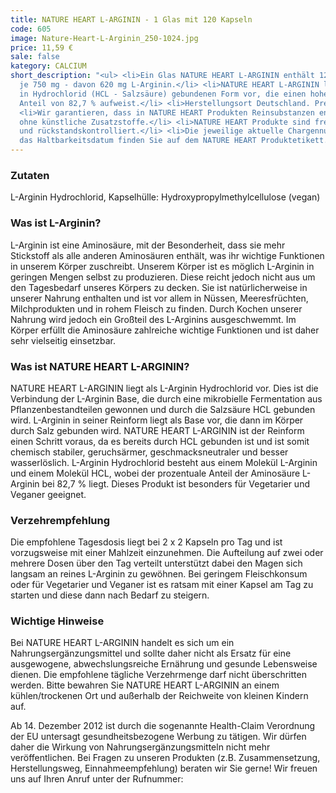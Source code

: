 ```yaml
---
title: NATURE HEART L-ARGININ - 1 Glas mit 120 Kapseln
code: 605
image: Nature-Heart-L-Arginin_250-1024.jpg
price: 11,59 €
sale: false
kategory: CALCIUM
short_description: "<ul> <li>Ein Glas NATURE HEART L-ARGININ enthält 120 Kapseln zu
  je 750 mg - davon 620 mg L-Arginin.</li> <li>NATURE HEART L-ARGININ liegt in der
  in Hydrochlorid (HCL - Salzsäure) gebundenen Form vor, die einen hohen L - Arginin
  Anteil von 82,7 % aufweist.</li> <li>Herstellungsort Deutschland. Premiumqualität!</li>
  <li>Wir garantieren, dass in NATURE HEART Produkten Reinsubstanzen enthalten sind
  ohne künstliche Zusatzstoffe.</li> <li>NATURE HEART Produkte sind frei von Magnesiumstearat
  und rückstandskontrolliert.</li> <li>Die jeweilige aktuelle Chargennummer sowie
  das Haltbarkeitsdatum finden Sie auf dem NATURE HEART Produktetikett.</li> </ul>"
---
```


<h3>Zutaten</h3>
<p>
  L-Arginin Hydrochlorid, Kapselhülle: Hydroxypropylmethylcellulose (vegan)
</p>

<h3>Was ist L-Arginin?</h3>
<p>
  L-Arginin ist eine Aminosäure, mit der Besonderheit, dass sie mehr Stickstoff als alle anderen Aminosäuren enthält, was ihr wichtige Funktionen in unserem Körper zuschreibt. Unserem Körper ist es möglich L-Arginin in geringen Mengen selbst zu produzieren. Diese reicht jedoch nicht aus um den Tagesbedarf unseres Körpers zu decken.
  Sie ist natürlicherweise in unserer Nahrung enthalten und ist vor allem in Nüssen, Meeresfrüchten, Milchprodukten und in rohem Fleisch zu finden. Durch Kochen unserer Nahrung wird jedoch ein Großteil des L-Arginins ausgeschwemmt.
  Im Körper erfüllt die Aminosäure zahlreiche wichtige Funktionen und ist daher sehr vielseitig einsetzbar.
</p>

<h3>Was ist NATURE HEART L-ARGININ?</h3>
<p>
  NATURE HEART L-ARGININ liegt als L-Arginin Hydrochlorid vor. Dies ist die Verbindung der L-Arginin Base, die durch eine mikrobielle Fermentation aus Pflanzenbestandteilen gewonnen und durch die Salzsäure HCL gebunden wird. L-Arginin in seiner Reinform liegt als Base vor, die dann im Körper durch Salz gebunden wird. NATURE HEART L-ARGININ ist der Reinform einen Schritt voraus, da es bereits durch HCL gebunden ist und ist somit chemisch stabiler, geruchsärmer, geschmacksneutraler und besser wasserlöslich.
  L-Arginin Hydrochlorid besteht aus einem Molekül L-Arginin und einem Molekül HCL, wobei der prozentuale Anteil der Aminosäure L-Arginin bei 82,7 % liegt. Dieses Produkt ist besonders für Vegetarier und Veganer geeignet.
</p>

<h3>Verzehrempfehlung</h3>
<p>
  Die empfohlene Tagesdosis liegt bei 2 x 2 Kapseln pro Tag und ist vorzugsweise mit einer Mahlzeit einzunehmen. Die Aufteilung auf zwei oder mehrere Dosen über den Tag verteilt unterstützt dabei den Magen sich langsam an reines L-Arginin zu gewöhnen. Bei geringem Fleischkonsum oder für Vegetarier und Veganer ist es ratsam mit einer Kapsel am Tag zu starten und diese dann nach Bedarf zu steigern.
</p>

<h3>Wichtige Hinweise</h3>
<p>
  Bei NATURE HEART L-ARGININ  handelt es sich um ein Nahrungsergänzungsmittel und sollte daher nicht als Ersatz für eine ausgewogene, abwechslungsreiche Ernährung und gesunde Lebensweise dienen. Die empfohlene tägliche Verzehrmenge darf nicht überschritten werden. Bitte bewahren Sie NATURE HEART L-ARGININ an einem kühlen/trockenen Ort und außerhalb der Reichweite von kleinen Kindern auf.
</p>
<p>
  Ab 14. Dezember 2012 ist durch die sogenannte Health-Claim Verordnung der EU untersagt gesundheitsbezogene Werbung zu tätigen. Wir dürfen daher die Wirkung von Nahrungsergänzungsmitteln nicht mehr veröffentlichen. Bei Fragen zu unseren Produkten (z.B. Zusammensetzung, Herstellungsweg, Einnahmeempfehlung) beraten wir Sie gerne! Wir freuen uns auf Ihren Anruf unter der Rufnummer:
</p>
